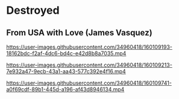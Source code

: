 
# Destroyed

## From USA with Love (James Vasquez)

https://user-images.githubusercontent.com/34960418/160109193-18162bdc-f2af-4dc6-bd4c-e42d8b8a7035.mp4

https://user-images.githubusercontent.com/34960418/160109213-7e932a47-9ecb-43a1-aa43-577c392e4f16.mp4

https://user-images.githubusercontent.com/34960418/160109741-a0f69cdf-89b1-445d-a196-af43d8946134.mp4


